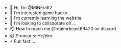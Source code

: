 - 👋 Hi, I’m @MINEraft2
- 👀 I’m interested game hacks
- 🌱 I’m currently learning the website
- 💞️ I’m looking to collaborate on ...
- 📫 How to reach me @realmrbeast69420 on discord
- 😄 Pronouns: He/him
- ⚡ Fun fact: ...

<!---
MINEraft2/MINEraft2 is a ✨ special ✨ repository because its `README.md` (this file) appears on your GitHub profile.
You can click the Preview link to take a look at your changes.
--->
